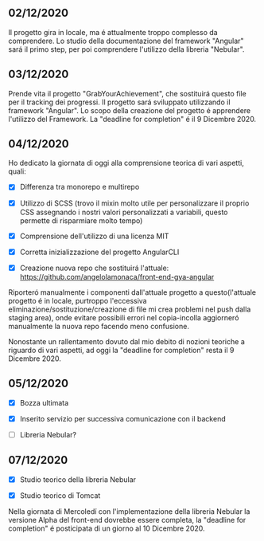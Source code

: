 ## **02/12/2020**
Il progetto gira in locale, ma é attualmente troppo complesso da comprendere. Lo studio della documentazione del framework "Angular" sará il primo step, per poi comprendere l'utilizzo della libreria "Nebular".

## **03/12/2020**
Prende vita il progetto "GrabYourAchievement", che sostituirá questo file per il tracking dei progressi. Il progetto sará sviluppato utilizzando il framework "Angular". Lo scopo della creazione del progetto é apprendere l'utilizzo del Framework. La "deadline for completion" é il 9 Dicembre 2020.

## **04/12/2020**
Ho dedicato la giornata di oggi alla comprensione teorica di vari aspetti, quali:

- [x] Differenza tra monorepo e multirepo

- [x] Utilizzo di SCSS (trovo il mixin molto utile per personalizzare il proprio CSS assegnando i nostri valori personalizzati a variabili, questo permette di risparmiare molto tempo)

- [x] Comprensione dell'utilizzo di una licenza MIT

- [x] Corretta inizializzazione del progetto AngularCLI

- [x] Creazione nuova repo che sostituirá l'attuale: https://github.com/angelolamonaca/front-end-gya-angular

Riporteró manualmente i componenti dall'attuale progetto a questo(l'attuale progetto é in locale, purtroppo l'eccessiva eliminazione/sostituzione/creazione di file mi crea problemi nel push dalla staging area), onde evitare possibili errori nel copia-incolla aggiorneró manualmente la nuova repo facendo meno confusione.

Nonostante un rallentamento dovuto dal mio debito di nozioni teoriche a riguardo di vari aspetti, ad oggi la "deadline for completion" resta il 9 Dicembre 2020.

## **05/12/2020**

- [x] Bozza ultimata

- [x] Inserito servizio per successiva comunicazione con il backend

- [ ] Libreria Nebular?

## **07/12/2020**

- [x] Studio teorico della libreria Nebular

- [x] Studio teorico di Tomcat

Nella giornata di Mercoledí con l'implementazione della libreria Nebular la versione Alpha del front-end dovrebbe essere completa, la "deadline for completion" é posticipata di un giorno al 10 Dicembre 2020.
